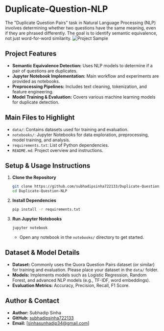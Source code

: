 # Duplicate-Question-NLP
The "Duplicate Question Pairs" task in Natural Language Processing (NLP) involves determining whether two questions have the same meaning, even if they are phrased differently. The goal is to identify semantic equivalence, not just word-for-word similarity.
![Project Sample](https://drive.google.com/file/d/1Kh53CAixypLCEINCyBtOMUJV8abLAMGp/view?usp=drive_link)

## Project Features

- **Semantic Equivalence Detection:** Uses NLP models to determine if a pair of questions are duplicates.
- **Jupyter Notebook Implementation:** Main workflow and experiments are provided as notebooks.
- **Preprocessing Pipelines:** Includes text cleaning, tokenization, and feature engineering.
- **Model Training & Evaluation:** Covers various machine learning models for duplicate detection.

## Main Files to Highlight

- `data/`: Contains datasets used for training and evaluation.
- `notebooks/`: Jupyter Notebooks for data exploration, preprocessing, model training, and analysis.
- `requirements.txt`: List of Python dependencies.
- `README.md`: Project overview and instructions.

## Setup & Usage Instructions

1. **Clone the Repository**
   ```bash
   git clone https://github.com/subhadipsinha722133/Duplicate-Question-NLP.git
   cd Duplicate-Question-NLP
   ```

2. **Install Dependencies**
   ```bash
   pip install -r requirements.txt
   ```

3. **Run Jupyter Notebooks**
   ```bash
   jupyter notebook
   ```
   - Open any notebook in the `notebooks/` directory to get started.

## Dataset & Model Details

- **Dataset:** Commonly uses the Quora Question Pairs dataset (or similar) for training and evaluation. Please place your dataset in the `data/` folder.
- **Models:** Implements models such as Logistic Regression, Random Forest, and advanced NLP models (e.g., TF-IDF, word embeddings).
- **Evaluation Metrics:** Accuracy, Precision, Recall, F1 Score.

## Author & Contact

- **Author:** Subhadip Sinha
- **GitHub:** [subhadipsinha722133](https://github.com/subhadipsinha722133)
- **Email:** [sinhasunhadip34@gmail.com]
